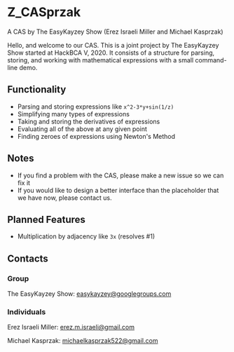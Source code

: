 # Z_CASprzak
A CAS by The EasyKayzey Show (Erez Israeli Miller and Michael Kasprzak)

Hello, and welcome to our CAS. This is a joint project by The EasyKayzey Show started at HackBCA V, 2020. It consists of a structure for parsing, storing, and working with mathematical expressions with a small command-line demo. 

## Functionality
- Parsing and storing expressions like `x^2-3*y+sin(1/z)`
- Simplifying many types of expressions
- Taking and storing the derivatives of expressions
- Evaluating all of the above at any given point
- Finding zeroes of expressions using Newton's Method

## Notes
- If you find a problem with the CAS, please make a new issue so we can fix it
- If you would like to design a better interface than the placeholder that we have now, please contact us.

## Planned Features
- Multiplication by adjacency like `3x` (resolves #1)

## Contacts
### Group
The EasyKayzey Show: easykayzey@googlegroups.com

### Individuals
Erez Israeli Miller: erez.m.israeli@gmail.com

Michael Kasprzak: michaelkasprzak522@gmail.com
